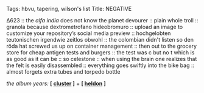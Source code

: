 Tags: hbvu, tapering, wilson's list
Title: NEGATIVE
  
∆623 :: the _alfa india_ does not know the planet devourer :: plain whole troll :: granola because dextrometrofano hideobromuro :: upload an image to customize your repository’s social media preview :: hochgelobten teutonischen irgendwie zeitlos obwohl :: the colombian didn't listen so den röda hat screwed us up on container management :: then out to the grocery store for cheap antigen tests and burgers :: the test was c but no t which is as good as it can be :: so celestone :: when using the brain one realizes that the felt is easily disassembled :: everything goes swiftly into the bike bag :: almost forgets extra tubes and torpedo bottle  
  
_the album years:_ **[ [cluster](https://rateyourmusic.com/release/album/cluster/zuckerzeit/) ]** + **[ [heldon](https://rateyourmusic.com/release/album/heldon/electronique-guerilla/) ]**  
